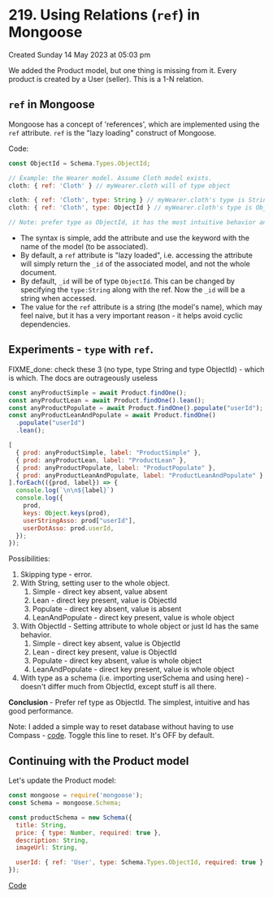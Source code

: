 # 219. Using Relations (`ref`) in Mongoose
Created Sunday 14 May 2023 at 05:03 pm

We added the Product model, but one thing is missing from it. Every product is created by a User (seller). This is a 1-N relation.


## `ref` in Mongoose
Mongoose has a concept of 'references', which are implemented using the `ref` attribute. `ref` is the "lazy loading" construct of Mongoose.

Code:
```js
const ObjectId = Schema.Types.ObjectId;

// Example: the Wearer model. Assume Cloth model exists.
cloth: { ref: 'Cloth' } // myWearer.cloth will of type object

cloth: { ref: 'Cloth', type: String } // myWearer.cloth's type is String
cloth: { ref: 'Cloth', type: ObjectId } // myWearer.cloth's type is ObjectId

// Note: prefer type as ObjectId, it has the most intuitive behavior and is good performance wise too.
```
- The syntax is simple, add the attribute and use the keyword with the name of the model (to be associated).
- By default, a `ref` attribute is "lazy loaded", i.e. accessing the attribute will simply return the `_id` of the associated model, and not the whole document.
- By default, `_id` will be of type `ObjectId`.  This can be changed by specifying the `type:String` along with the ref. Now the `_id` will be a string when accessed.
- The value for the `ref` attribute is a string (the model's name), which may feel naive, but it has a very important reason - it helps avoid cyclic dependencies.


## Experiments - `type` with `ref`.
FIXME_done: check these 3 (no type, type String and type ObjectId) - which is which. The docs are outrageously useless
```js
const anyProductSimple = await Product.findOne();
const anyProductLean = await Product.findOne().lean();
const anyProductPopulate = await Product.findOne().populate("userId");
const anyProductLeanAndPopulate = await Product.findOne()
  .populate("userId")
  .lean();

[
  { prod: anyProductSimple, label: "ProductSimple" },
  { prod: anyProductLean, label: "ProductLean" },
  { prod: anyProductPopulate, label: "ProductPopulate" },
  { prod: anyProductLeanAndPopulate, label: "ProductLeanAndPopulate" },
].forEach(({prod, label}) => {
  console.log(`\n\n${label}`)
  console.log({
    prod,
    keys: Object.keys(prod),
    userStringAsso: prod["userId"],
    userDotAsso: prod.userId,
  });
});
```
Possibilities:
1. Skipping type - error.
2. With String, setting user to the whole object.
	1. Simple - direct key absent, value absent
	2. Lean - direct key present, value is ObjectId
	3. Populate - direct key absent, value is absent
	4. LeanAndPopulate - direct key present, value is whole object
3. With ObjectId - Setting attribute to whole object or just Id has the same behavior.
	1. Simple - direct key absent, value is ObjectId
	2. Lean - direct key present, value is ObjectId
	3. Populate -  direct key absent, value is whole object
	4. LeanAndPopulate - direct key present, value is whole object
4. With type as a schema (i.e. importing userSchema and using here) - doesn't differ much from ObjectId, except stuff is all there.

**Conclusion** - Prefer ref type as ObjectId. The simplest, intuitive and has good performance.

Note: I added a simple way to reset database without having to use Compass - [code](https://github.com/exemplar-codes/online-shop-with-nosql-mongoose/commit/4a1edcd3992cea1fef12cd4f00990940a41a2e06). Toggle this line to reset. It's OFF by default.

## Continuing with the Product model
Let's update the Product model:
```js
const mongoose = require('mongoose');
const Schema = mongoose.Schema;

const productSchema = new Schema({
  title: String,
  price: { type: Number, required: true },
  description: String,
  imageUrl: String,

  userId: { ref: 'User', type: Schema.Types.ObjectId, required: true };
});
```

[Code](https://github.com/exemplar-codes/online-shop-with-nosql-mongoose/commit/aa7c2d8181660e25762c651832023511b4bac245)